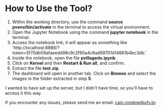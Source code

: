 # How to Use the Tool?

1. Within the working directory, use the command **source pvenv/bin/activate** in the terminal to access the virtual environment.
2. Open the Jupyter Notebook using the command **jupyter notebook** in the terminal.
3. Access the notebook link; it will appear as something like 'http://localhost:8888/?token=5f70db09afaeedd98c9c2f90a4c6ad99701d14661b4bc3db.'
4. Inside the notebook, open the file **pvillageds.ipynb**.
5. Click on **Kernel** and then **Restart & Run all**, and confirm.
6. Extract the file **test.zip**.
7. The dashboard will open in another tab. Click on **Browse** and select the images in the folder extracted in step **5**.

I wanted to have set up the server, but I didn't have time, so you'll have to access it this way.

If you encounter any issues, please send me an email: caio.rondow@ufv.br.
